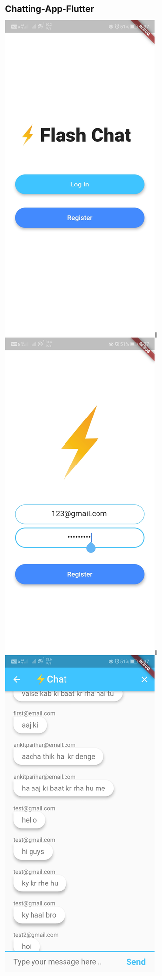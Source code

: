 # Chatting-App-Flutter
![image](https://github.com/Aktparihar/Chatting-App-Flutter/blob/main/chatting_app_code/images/1.jpeg?raw=true)||![image](https://github.com/Aktparihar/Chatting-App-Flutter/blob/main/chatting_app_code/images/2.jpeg?raw=true)||![image](https://github.com/Aktparihar/Chatting-App-Flutter/blob/main/chatting_app_code/images/3.jpeg?raw=true)
